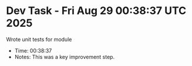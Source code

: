 # Dev Task - Fri Aug 29 00:38:37 UTC 2025
Wrote unit tests for module
- Time: 00:38:37
- Notes: This was a key improvement step.
